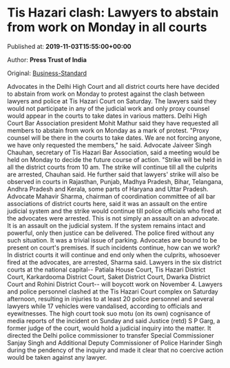 
# Tis Hazari clash: Lawyers to abstain from work on Monday in all courts

Published at: **2019-11-03T15:55:00+00:00**

Author: **Press Trust of India**

Original: [Business-Standard](https://www.business-standard.com/article/pti-stories/lawyers-of-delhi-hc-lower-courts-to-abstain-from-work-monday-to-protest-against-clash-with-police-119110300790_1.html)

Advocates in the Delhi High Court and all district courts here have decided to abstain from work on Monday to protest against the clash between lawyers and police at Tis Hazari Court on Saturday.
The lawyers said they would not participate in any of the judicial work and only proxy counsel would appear in the courts to take dates in various matters.
Delhi High Court Bar Association president Mohit Mathur said they have requested all members to abstain from work on Monday as a mark of protest.
"Proxy counsel will be there in the courts to take dates. We are not forcing anyone, we have only requested the members," he said.
Advocate Jaiveer Singh Chauhan, secretary of Tis Hazari Bar Association, said a meeting would be held on Monday to decide the future course of action.
"Strike will be held in all the district courts from 10 am. The strike will continue till all the culprits are arrested, Chauhan said.
He further said that lawyers' strike will also be observed in courts in Rajasthan, Punjab, Madhya Pradesh, Bihar, Telangana, Andhra Pradesh and Kerala, some parts of Haryana and Uttar Pradesh.
Advocate Mahavir Sharma, chairman of coordination committee of all bar associations of district courts here, said it was an assault on the entire judicial system and the strike would continue till police officials who fired at the advocates were arrested.
This is not simply an assault on an advocate. It is an assault on the judicial system. If the system remains intact and powerful, only then justice can be delivered. The police fired without any such situation. It was a trivial issue of parking.
Advocates are bound to be present on court's premises. If such incidents continue, how can we work? In district courts it will continue and end only when the culprits, whosoever fired at the advocates, are arrested, Sharma said.
Lawyers in the six district courts at the national capital-- Patiala House Court, Tis Hazari District Court, Karkardooma District Court, Saket District Court, Dwarka District Court and Rohini District Court-- will boycott work on November 4.
Lawyers and police personnel clashed at the Tis Hazari Court complex on Saturday afternoon, resulting in injuries to at least 20 police personnel and several lawyers while 17 vehicles were vandalised, according to officials and eyewitnesses.
The high court took suo motu (on its own) cognisance of media reports of the incident on Sunday and said Justice (retd) S P Garg, a former judge of the court, would hold a judicial inquiry into the matter.
It directed the Delhi police commissioner to transfer Special Commissioner Sanjay Singh and Additional Deputy Commissioner of Police Harinder Singh during the pendency of the inquiry and made it clear that no coercive action would be taken against any lawyer.
